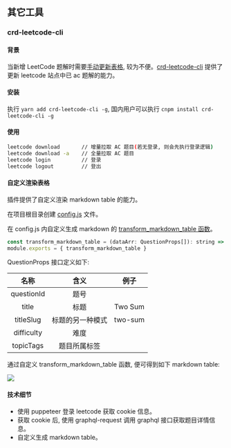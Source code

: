 ## 其它工具

### crd-leetcode-cli

#### 背景

当新增 LeetCode 题解时需要[手动更新表格](https://github.com/MuYunyun/blog/blob/main/LeetCode/README.md), 较为不便。[crd-leetcode-cli](https://github.com/MuYunyun/create-react-doc/tree/main/packages/leetcode-cli) 提供了更新 leetcode 站点中已 ac 题解的能力。

#### 安装

执行 `yarn add crd-leetcode-cli -g`, 国内用户可以执行 `cnpm install crd-leetcode-cli -g`

#### 使用

```bash
leetcode download       // 增量拉取 AC 题目(若无登录, 则会先执行登录逻辑)
leetcode download -a    // 全量拉取 AC 题目
leetcode login          // 登录
leetcode logout         // 登出
```

#### 自定义渲染表格

插件提供了自定义渲染 markdown table 的能力。

在项目根目录创建 [config.js](https://github.com/MuYunyun/blog/blob/main/config.js) 文件。

在 config.js 内自定义生成 markdown 的 [transform_markdown_table 函数](https://github.com/MuYunyun/blog/blob/main/config.js#L5-L22)。

```js
const transform_markdown_table = (dataArr: QuestionProps[]): string => {}
module.exports = { transform_markdown_table }
```

QuestionProps 接口定义如下:

|    名称    |       含义       |  例子   |
| :--------: | :--------------: | :-----: |
| questionId |       题号       |         |
|   title    |       标题       | Two Sum |
| titleSlug  | 标题的另一种模式 | two-sum |
| difficulty |       难度       |         |
| topicTags  |   题目所属标签   |         |

通过自定义 transform_markdown_table 函数, 便可得到如下 markdown table:

![](http://with.muyunyun.cn/1938e43a45410090e8486e495e6d9fee.jpg)

#### 技术细节

* 使用 puppeteer 登录 leetcode 获取 cookie 信息。
* 获取 cookie 后, 使用 graphql-request 调用 graphql 接口获取题目详情信息。
* 自定义生成 markdown table。